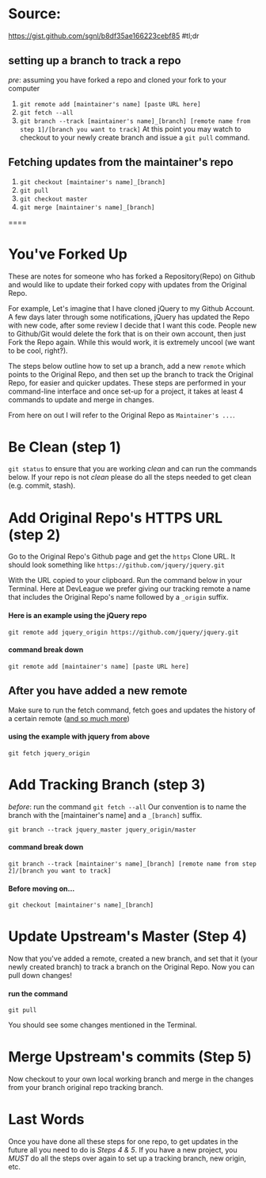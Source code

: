 # Source:
https://gist.github.com/sgnl/b8df35ae166223cebf85
#tl;dr

## setting up a branch to track a repo

_pre_: assuming you have forked a repo and cloned your fork to your computer

1. `git remote add [maintainer's name] [paste URL here]`
1. `git fetch --all`
1. `git branch --track [maintainer's name]_[branch] [remote name from step 1]/[branch you want to track]`
At this point you may watch to checkout to your newly create branch and issue a `git pull` command.

## Fetching updates from the maintainer's repo
1. `git checkout [maintainer's name]_[branch]`
1. `git pull`
1. `git checkout master`
1. `git merge [maintainer's name]_[branch]`

====

# You've Forked Up

These are notes for someone who has forked a Repository(Repo) on Github and would like to update their forked copy with updates from the Original Repo.

For example, Let's imagine that I have cloned jQuery to my Github Account. A few days later through some notifications, jQuery has updated the Repo with new code, after some review I decide that I want this code. People new to Github/Git would delete the fork that is on their own account, then just Fork the Repo again. While this would work, it is extremely uncool (we want to be cool, right?).

The steps below outline how to set up a branch, add a new `remote` which points to the Original Repo, and then set up the branch to track the Original Repo, for easier and quicker updates. These steps are performed in your command-line interface and once set-up for a project, it takes at least 4 commands to update and merge in changes.

From here on out I will refer to the Original Repo as `Maintainer's ...`.

# Be Clean (step 1)
`git status` to ensure that you are working _clean_ and can run the commands below. If your repo is not _clean_ please do all the steps needed to get clean (e.g. commit, stash).

# Add Original Repo's HTTPS URL (step 2)
Go to the Original Repo's Github page and get the `https` Clone URL. It should look something like `https://github.com/jquery/jquery.git`

With the URL copied to your clipboard. Run the command below in your Terminal. Here at DevLeague we prefer giving our tracking remote a name that includes the Original Repo's name followed by a `_origin` suffix.

#### Here is an example using the jQuery repo

    git remote add jquery_origin https://github.com/jquery/jquery.git

#### command break down

    git remote add [maintainer's name] [paste URL here]

## After you have added a new remote
Make sure to run the fetch command, fetch goes and updates the history of a certain remote ([and so much more](http://git-scm.com/docs/git-fetch))

#### using the example with jquery from above

    git fetch jquery_origin

# Add Tracking Branch (step 3)
_before_: run the command `git fetch --all`
Our convention is to name the branch with the [maintainer's name] and a `_[branch]` suffix.

    git branch --track jquery_master jquery_origin/master

#### command break down

    git branch --track [maintainer's name]_[branch] [remote name from step 2]/[branch you want to track]
    
#### Before moving on...

    git checkout [maintainer's name]_[branch]

# Update Upstream's Master (Step 4)
Now that you've added a remote, created a new branch, and set that it (your newly created branch) to track a branch on the Original Repo. Now you can pull down changes!

#### run the command

    git pull

You should see some changes mentioned in the Terminal.

# Merge Upstream's commits (Step 5)

Now checkout to your own local working branch and merge in the changes from your branch original repo tracking branch.

# Last Words
Once you have done all these steps for one repo, to get updates in the future all you need to do is *Steps 4 & 5*. If you have a new project, you *MUST* do all the steps over again to set up a tracking branch, new origin, etc.
